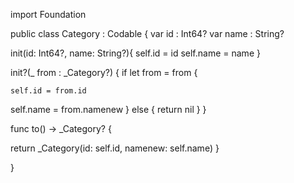 import Foundation


public class Category  : Codable {
var id : Int64?
var name : String?



init(id: Int64?, name: String?){
self.id = id
self.name = name
}

init?(_ from : _Category?) {
    if let from = from {

    self.id = from.id
self.name = from.namenew
    } else {
    return nil
    }
}

func to() -> _Category? {

return _Category(id: self.id, namenew: self.name)
}

}
